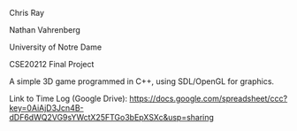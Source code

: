 Chris Ray

Nathan Vahrenberg

University of Notre Dame

CSE20212 Final Project



A simple 3D game programmed in C++, using SDL/OpenGL for graphics.

Link to Time Log (Google Drive): https://docs.google.com/spreadsheet/ccc?key=0AiAjD3Jcn4B-dDF6dWQ2VG9sYWctX25FTGo3bEpXSXc&usp=sharing
